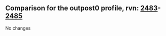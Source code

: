 ## Comparison for the outpost0 profile, rvn: [2483](https://github.com/PRO100KatYT/FortniteProfileRevisions/tree/main/profiles/outpost0/2483%20outpost0.json)-[2485](https://github.com/PRO100KatYT/FortniteProfileRevisions/tree/main/profiles/outpost0/2485%20outpost0.json)

No changes
